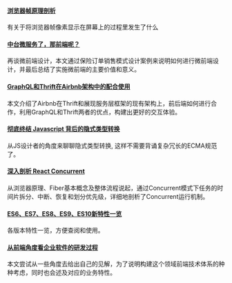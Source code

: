 
#### [浏览器帧原理剖析](https://mp.weixin.qq.com/s/yn4GiU3me-A_tVfQEVU9cQ)
有关于将浏览器帧像素显示在屏幕上的过程里发生了什么

#### [中台微服务了，那前端呢？](https://mp.weixin.qq.com/s/hke92257-EB1ksrV6tb-mg)
再谈微前端设计，本文通过保险订单销售模式设计案例来说明如何进行微前端设计，并最后总结了实施微前端的主要价值和意义。

#### [GraphQL和Thrift在Airbnb架构中的配合使用](https://mp.weixin.qq.com/s/Kq8Ev14zPWysB8AvL6E-OQ)
本文介绍了Airbnb在Thrift和展现服务层框架的现有架构上，前后端如何进行合作，利用GraphQL和Thrift两者的优点，构建出更好的交互体验。

#### [彻底终结 Javascript 背后的隐式类型转换](https://github.com/chunpu/blog/issues/104)
从JS设计者的角度来聊聊隐式类型转换, 这样不需要背诵复杂冗长的ECMA规范了。

#### [深入剖析 React Concurrent](https://zhuanlan.zhihu.com/p/60307571)
从浏览器原理、Fiber基本概念及整体流程说起，通过Concurrent模式下任务的时间片拆分、中断、恢复和划分优先级，详细地剖析了Concurrent运行机制。

#### [ES6、ES7、ES8、ES9、ES10新特性一览](https://juejin.im/post/5ca2e1935188254416288eb2)
各版本特性一览，方便查阅和使用。

#### [从前端角度看企业软件的研发过程](https://mp.weixin.qq.com/s/NQtcvn_B2gQkBJ5WjYxNHg)
本文尝试从一些角度去给出自己的见解，为了说明构建这个领域前端技术体系的种种考虑，同时也会述及对应的业务特性。